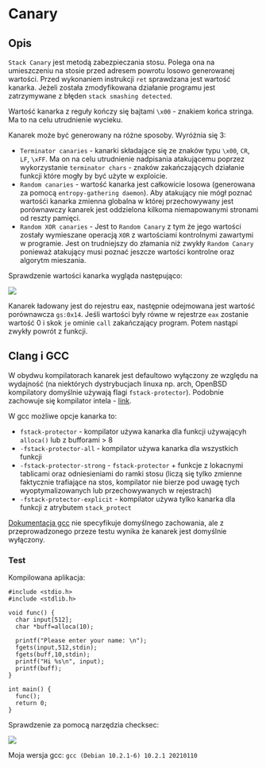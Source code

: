 # Canary
## Opis
`Stack Canary` jest metodą zabezpieczania stosu. Polega ona na umieszczeniu na stosie przed adresem powrotu losowo generowanej wartości. Przed wykonaniem instrukcji `ret` sprawdzana jest wartość kanarka. Jeżeli została zmodyfikowana działanie programu jest zatrzymywane z błęden `stack smashing detected`.

Wartość kanarka z reguły kończy się bajtami `\x00` - znakiem końca stringa. Ma to na celu utrudnienie wycieku.

Kanarek może być generowany na różne sposoby. Wyróżnia się 3:

 - `Terminator canaries` - kanarki składające się ze znaków typu `\x00`, `CR`, `LF`, `\xFF`. Ma on na celu utrudnienie nadpisania atakującemu poprzez wykorzystanie `terminator chars` - znaków zakańczających działanie funkcji które mogły by być użyte w exploicie.
 - `Random canaries` - wartość kanarka jest całkowicie losowa (generowana za pomocą `entropy-gathering daemon`). Aby atakujący nie mógł poznać wartośći kanarka zmienna globalna w której przechowywany jest porównawczy kanarek jest oddzielona kilkoma niemapowanymi stronami od reszty pamięci.
 - `Random XOR canaries` - Jest to `Random Canary` z tym że jego wartości zostały wymieszane operacją `XOR` z wartościami kontrolnymi zawartymi w programie. Jest on trudniejszy do złamania niż zwykły `Random Canary` ponieważ atakujący musi poznać jeszcze wartości kontrolne oraz algorytm mieszania.

Sprawdzenie wartości kanarka wygląda następująco:

![](https://i.imgur.com/1Nc7LFg.png)

Kanarek ładowany jest do rejestru eax, następnie odejmowana jest wartość porównawcza `gs:0x14`. Jeśli wartości były równe w rejestrze `eax` zostanie wartość 0 i skok `je` ominie `call` zakańczający program. Potem nastąpi zwykły powrót z funkcji.

## Clang i GCC

W obydwu kompilatorach kanarek jest defaultowo wyłączony ze względu na wydajność (na niektórych dystrybucjach linuxa np. arch, OpenBSD kompilatory domyślnie używają flagi `fstack-protector`). Podobnie zachowuje się kompilator intela - [link](https://software.intel.com/content/www/us/en/develop/documentation/cpp-compiler-developer-guide-and-reference/top/compiler-reference/compiler-options/compiler-option-details/data-options/fstack-protector.html).

W gcc możliwe opcje kanarka to:

 - `fstack-protector` - kompilator używa kanarka dla funkcji używającyh `alloca()` lub z bufforami > 8
 - `-fstack-protector-all` - kompilator używa kanarka dla wszystkich funkcji
 - `-fstack-protector-strong` - `fstack-protector` + funkcje z lokacnymi tablicami oraz odniesieniami do ramki stosu (liczą się tylko zmienne faktycznie trafiające na stos, kompilator nie bierze pod uwagę tych wyoptymalizowanych lub przechowywanych w rejestrach)
 - `-fstack-protector-explicit` - kompilator używa tylko kanarka dla funkcji z atrybutem `stack_protect`

[Dokumentacja gcc](https://gcc.gnu.org/onlinedocs/gcc-11.1.0/gcc/Instrumentation-Options.html#Instrumentation-Options) nie specyfikuje domyślnego zachowania, ale z przeprowadzonego przeze testu wynika że kanarek jest domyślnie wyłączony.

### Test
Kompilowana aplikacja:

```{c}
#include <stdio.h>
#include <stdlib.h>

void func() {
  char input[512];
  char *buff=alloca(10);

  printf("Please enter your name: \n");
  fgets(input,512,stdin);
  fgets(buff,10,stdin);
  printf("Hi %s\n", input);
  printf(buff);
}

int main() {
  func();
  return 0;
}
```

Sprawdzenie za pomocą narzędzia checksec:

![](https://i.imgur.com/ukniQRh.png)

Moja wersja gcc: `gcc (Debian 10.2.1-6) 10.2.1 20210110`
